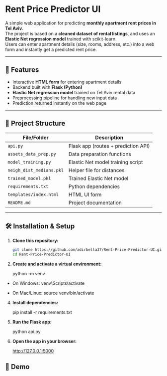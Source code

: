 # Rent Price Predictor UI

A simple web application for predicting **monthly apartment rent prices in Tel Aviv**.  
The project is based on a **cleaned dataset of rental listings**, and uses an **Elastic Net regression model** trained with scikit-learn.  
Users can enter apartment details (size, rooms, address, etc.) into a web form and instantly get a predicted rent price.

---

## 🚀 Features
- Interactive **HTML form** for entering apartment details
- Backend built with **Flask (Python)**
- **Elastic Net regression model** trained on Tel Aviv rental data
- Preprocessing pipeline for handling new input data
- Prediction returned instantly on the web page

---

## 📂 Project Structure


| File/Folder              | Description                        |
|--------------------------|------------------------------------|
| `api.py`                 | Flask app (routes + prediction API)|
| `assets_data_prep.py`    | Data preparation functions         |
| `model_training.py`      | Elastic Net model training script  |
| `neigh_dist_medians.pkl` | Helper file for distances          |
| `trained_model.pkl`      | Trained Elastic Net model          |
| `requirements.txt`       | Python dependencies                |
| `templates/index.html`   | HTML UI form                       |
| `README.md`              | Project documentation              |



---

## 🛠 Installation & Setup

1. **Clone this repository:**
   ```bash
   git clone https://github.com/adirbella37/Rent-Price-Predictor-UI.git
   cd Rent-Price-Predictor-UI
   
2. **Create and activate a virtual environment:**
   
   python -m venv

 - On Windows: venv\Scripts\activate
     
 - On Mac/Linux: source venv/bin/activate

4. **Install dependencies:**
   
   pip install -r requirements.txt

5. **Run the Flask app:**
   
   python api.py

6. **Open the app in your browser:**
   
   http://127.0.0.1:5000

## 📸 Demo
